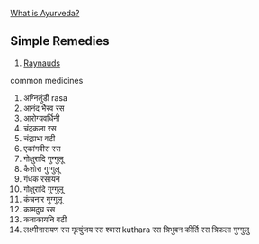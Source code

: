 [What is Ayurveda?](https://drsvoboda.com/articles/ayurveda/what-is-ayurveda/)

## Simple Remedies
1. [Raynauds](https://www.easyayurveda.com/2016/04/05/raynauds-disease-ayurvedic-treatment/)

common medicines
1. अग्नितुंडी rasa
2. आनंद भैरव रस
2. आरोग्यवर्धिनी
4. चंद्रकला रस
5. चंद्रप्रभा वटी 
2. एकांगवीरा रस
2. गोक्षुरादि गुग्गुलू
2. कैशोरा गुग्गुलू
2. गंधक रसायन
2. गोक्षुरादि गुग्गुलू
2. कंचनार गुग्गुलू
2. कामदुघ रस
2. कनाकायनि वटी
2. लक्ष्मीनारायण रस
मृत्युंजय रस
श्वास kuthara रस
त्रिभुवन कीर्ति रस
त्रिफला गुग्गुलु